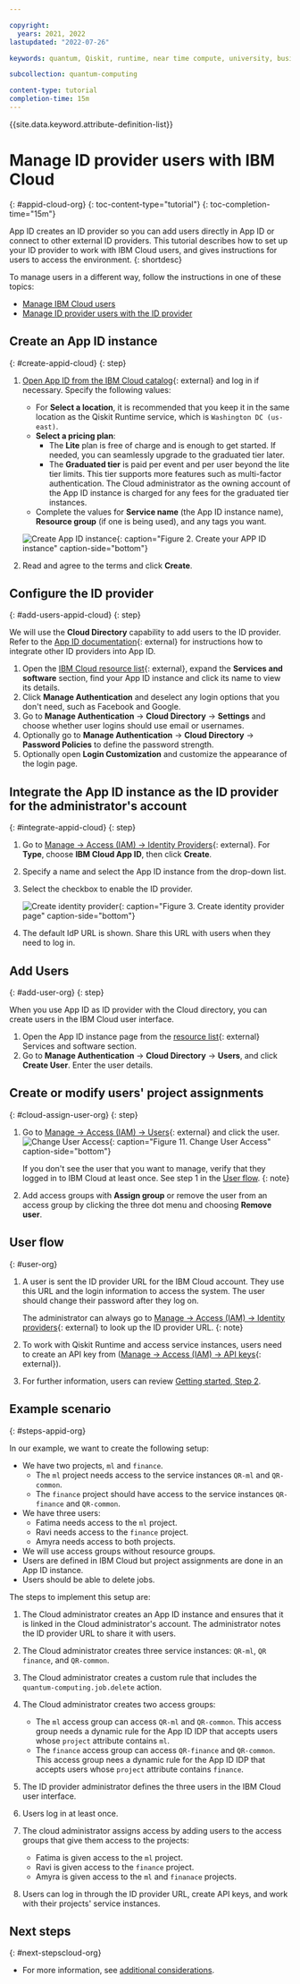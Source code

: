 ```yaml
---

copyright:
  years: 2021, 2022
lastupdated: "2022-07-26"

keywords: quantum, Qiskit, runtime, near time compute, university, business, organization, appid

subcollection: quantum-computing

content-type: tutorial
completion-time: 15m
---
```


{{site.data.keyword.attribute-definition-list}}

# Manage ID provider users with IBM Cloud
{: #appid-cloud-org}
{: toc-content-type="tutorial"}
{: toc-completion-time="15m"}

App ID creates an ID provider so you can add users directly in App ID or connect to other external ID providers. This tutorial describes how to set up your ID provider to work with IBM Cloud users, and gives instructions for users to access the environment.
{: shortdesc}

To manage users in a different way, follow the instructions in one of these topics:

* [Manage IBM Cloud users](/docs/quantum-computing?topic=quantum-computing-cloud-provider-org)
* [Manage ID provider users with the ID provider](/docs/quantum-computing?topic=quantum-computing-appid-org)


## Create an App ID instance
{: #create-appid-cloud}
{: step}

1. [Open App ID from the IBM Cloud catalog](https://cloud.ibm.com/catalog/services/app-id){: external} and log in if necessary. Specify the following values:
    * For **Select a location**, it is recommended that you keep it in the same location as the Qiskit Runtime service, which is `Washington DC (us-east)`.
    * **Select a pricing plan**:
       * The **Lite** plan is free of charge and is enough to get started. If needed, you can seamlessly upgrade to the graduated tier later.
       * The **Graduated tier** is paid per event and per user beyond the lite tier limits. This tier supports more features such as multi-factor authentication. The Cloud administrator as the owning account of the App ID instance is charged for any fees for the graduated tier instances.
    * Complete the values for **Service name** (the App ID instance name), **Resource group** (if one is being used), and any tags you want.

   ![Create App ID instance](images/org-guide-create-appid.png "Create App ID instance"){: caption="Figure 2. Create your APP ID instance" caption-side="bottom"}

2. Read and agree to the terms and click **Create**.

## Configure the ID provider
{: #add-users-appid-cloud}
{: step}

We will use the **Cloud Directory** capability to add users to the ID provider.
Refer to the [App ID documentation](/docs/appid){: external} for instructions how to integrate other ID providers into App ID.

1. Open the [IBM Cloud resource list](https://cloud.ibm.com/resources){: external}, expand the **Services and software** section, find your App ID instance and click its name to view its details.
2. Click **Manage Authentication** and deselect any login options that you don't need, such as Facebook and Google.
3. Go to **Manage Authentication** → **Cloud Directory** → **Settings** and choose whether user logins should use email or usernames.
4. Optionally go to **Manage Authentication** → **Cloud Directory** → **Password Policies** to define the password strength.
5. Optionally open **Login Customization** and customize the appearance of the login page.

## Integrate the App ID instance as the ID provider for the administrator's account
{: #integrate-appid-cloud}
{: step}

1. Go to [Manage → Access (IAM) → Identity Providers](https://cloud.ibm.com/iam/identity-providers){: external}. For **Type**, choose **IBM Cloud App ID**, then click **Create**.
2. Specify a name and select the App ID instance from the drop-down list.
3. Select the checkbox to enable the ID provider.

   ![Create identity provider](images/org-guide-idp-reference.png "Create identity provider"){: caption="Figure 3. Create identity provider page" caption-side="bottom"}

4. The default IdP URL is shown. Share this URL with users when they need to log in.

## Add Users
{: #add-user-org}
{: step}

When you use App ID as ID provider with the Cloud directory, you can create users in the IBM Cloud user interface.

1. Open the App ID instance page from the [resource list](https://cloud.ibm.com/resources){: external} Services and software section.
2. Go to **Manage Authentication** → **Cloud Directory** → **Users**, and click **Create User**. Enter the user details.

## Create or modify users' project assignments
{: #cloud-assign-user-org}
{: step}

1. Go to [Manage → Access (IAM) → Users](https://cloud.ibm.com/iam/users){: external} and click the user.
   ![Change User Access](images/org-guide-manage-user.png "Change User Access"){: caption="Figure 11. Change User Access" caption-side="bottom"}

   If you don't see the user that you want to manage, verify that they logged in to IBM Cloud at least once. See step 1 in the [User flow](#user-org).
   {: note}

2. Add access groups with **Assign group** or remove the user from an access group by clicking the three dot menu and choosing **Remove user**.

## User flow
{: #user-org}

1. A user is sent the ID provider URL for the IBM Cloud account. They use this URL and the login information to access the system. The user should change their password after they log on.

   The administrator can always go to [Manage → Access (IAM) → Identity providers](https://cloud.ibm.com/iam/identity-providers){: external} to look up the ID provider URL.
   {: note}

2. To work with Qiskit Runtime and access service instances, users need to create an API key from ([Manage → Access (IAM) → API keys](https://cloud.ibm.com/iam/apikeys){: external}).
3. For further information, users can review [Getting started, Step 2](/docs/quantum-computing?topic=quantum-computing-get-started#install-packages).

## Example scenario
{: #steps-appid-org}

In our example, we want to create the following setup:

* We have two projects, `ml` and `finance`.
   * The `ml` project needs access to the service instances `QR-ml` and `QR-common`.
   * The `finance` project should have access to the service instances `QR-finance` and `QR-common`.
* We have three users:
   * Fatima needs access to the `ml` project.
   * Ravi needs access to the `finance` project.
   * Amyra needs access to both projects.
* We will use access groups without resource groups.
* Users are defined in IBM Cloud but project assignments are done in an App ID instance.
* Users should be able to delete jobs.

The steps to implement this setup are:

1. The Cloud administrator creates an App ID instance and ensures that it is linked in the Cloud administrator's account. The administrator notes the ID provider URL to share it with users.
2. The Cloud administrator creates three service instances: `QR-ml`, `QR finance`, and `QR-common`.
3. The Cloud administrator creates a custom rule that includes the `quantum-computing.job.delete` action.
4. The Cloud administrator creates two access groups:
   * The `ml` access group can access `QR-ml` and `QR-common`. This access group needs a dynamic rule for the App ID IDP that accepts users whose `project` attribute contains `ml`.
   * The `finance` access group can access `QR-finance` and `QR-common`. This access group nees a dynamic rule for the App ID IDP that accepts users whose `project` attribute contains `finance`.

5. The ID provider administrator defines the three users in the IBM Cloud user interface.
1. Users log in at least once.
6. The cloud administrator assigns access by adding users to the access groups that give them access to the projects:
   * Fatima is given access to the `ml` project.
   * Ravi is given access to the `finance` project.
   * Amyra is given access to the `ml` and `finanace` projects.
6. Users can log in through the ID provider URL, create API keys, and work with their projects' service instances.

## Next steps
{: #next-stepscloud-org}

* For more information, see [additional considerations](/docs/quantum-computing?topic=quantum-computing-considerations-org).
